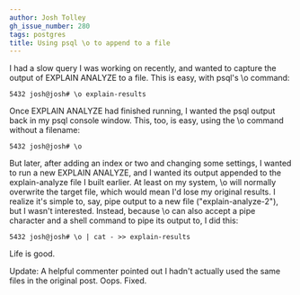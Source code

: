 ```yaml
---
author: Josh Tolley
gh_issue_number: 280
tags: postgres
title: Using psql \o to append to a file
---
```




I had a slow query I was working on recently, and wanted to capture the output of EXPLAIN ANALYZE to a file. This is easy, with psql's \o command:

```nohighlight
5432 josh@josh# \o explain-results
```

Once EXPLAIN ANALYZE had finished running, I wanted the psql output back in my psql console window. This, too, is easy, using the \o command without a filename:

```nohighlight
5432 josh@josh# \o
```

But later, after adding an index or two and changing some settings, I wanted to run a new EXPLAIN ANALYZE, and I wanted its output appended to the explain-analyze file I built earlier. At least on my system, \o will normally overwrite the target file, which would mean I'd lose my original results. I realize it's simple to, say, pipe output to a new file ("explain-analyze-2"), but I wasn't interested. Instead, because \o can also accept a pipe character and a shell command to pipe its output to, I did this:

```nohighlight
5432 josh@josh# \o | cat - >> explain-results
```

Life is good.

Update: A helpful commenter pointed out I hadn't actually used the same files in the original post. Oops. Fixed.


